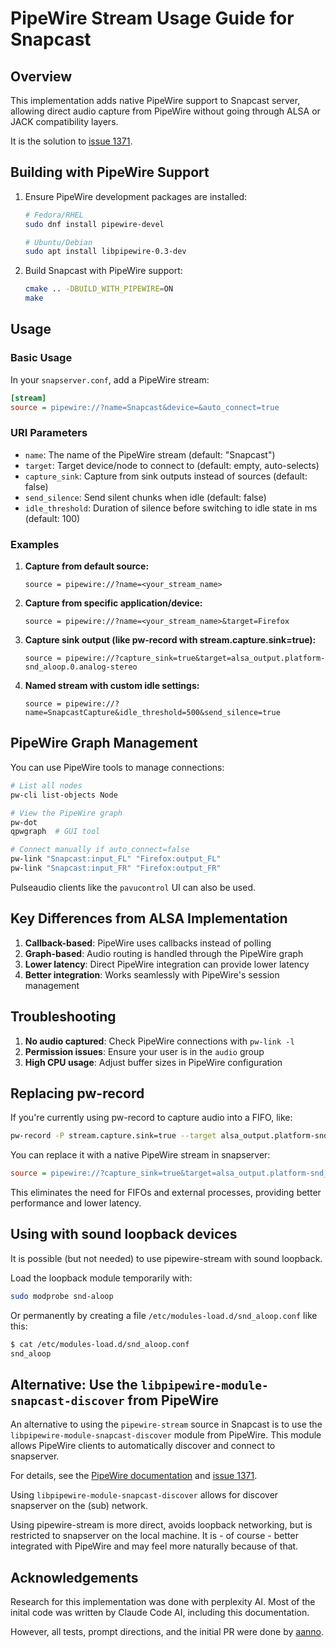 # PipeWire Stream Usage Guide for Snapcast

## Overview

This implementation adds native PipeWire support to Snapcast server, allowing direct audio capture from PipeWire without going through ALSA or JACK compatibility layers.

It is the solution to [issue 1371](https://github.com/badaix/snapcast/issues/1371).

## Building with PipeWire Support

1. Ensure PipeWire development packages are installed:
   ```bash
   # Fedora/RHEL
   sudo dnf install pipewire-devel
   
   # Ubuntu/Debian
   sudo apt install libpipewire-0.3-dev
   ```

2. Build Snapcast with PipeWire support:
   ```bash
   cmake .. -DBUILD_WITH_PIPEWIRE=ON
   make
   ```

## Usage

### Basic Usage

In your `snapserver.conf`, add a PipeWire stream:

```ini
[stream]
source = pipewire://?name=Snapcast&device=&auto_connect=true
```

### URI Parameters

- `name`: The name of the PipeWire stream (default: "Snapcast")
- `target`: Target device/node to connect to (default: empty, auto-selects)
- `capture_sink`: Capture from sink outputs instead of sources (default: false)
- `send_silence`: Send silent chunks when idle (default: false)
- `idle_threshold`: Duration of silence before switching to idle state in ms (default: 100)

### Examples

1. **Capture from default source:**
   ```
   source = pipewire://?name=<your_stream_name>
   ```

2. **Capture from specific application/device:**
   ```
   source = pipewire://?name=<your_stream_name>&target=Firefox
   ```

3. **Capture sink output (like pw-record with stream.capture.sink=true):**
   ```
   source = pipewire://?capture_sink=true&target=alsa_output.platform-snd_aloop.0.analog-stereo
   ```

4. **Named stream with custom idle settings:**
   ```
   source = pipewire://?name=SnapcastCapture&idle_threshold=500&send_silence=true
   ```

## PipeWire Graph Management

You can use PipeWire tools to manage connections:

```bash
# List all nodes
pw-cli list-objects Node

# View the PipeWire graph
pw-dot
qpwgraph  # GUI tool

# Connect manually if auto_connect=false
pw-link "Snapcast:input_FL" "Firefox:output_FL"
pw-link "Snapcast:input_FR" "Firefox:output_FR"
```

Pulseaudio clients like the `pavucontrol` UI can also be used.

## Key Differences from ALSA Implementation

1. **Callback-based**: PipeWire uses callbacks instead of polling
2. **Graph-based**: Audio routing is handled through the PipeWire graph
3. **Lower latency**: Direct PipeWire integration can provide lower latency
4. **Better integration**: Works seamlessly with PipeWire's session management

## Troubleshooting

1. **No audio captured**: Check PipeWire connections with `pw-link -l`
2. **Permission issues**: Ensure your user is in the `audio` group
3. **High CPU usage**: Adjust buffer sizes in PipeWire configuration

## Replacing pw-record

If you're currently using pw-record to capture audio into a FIFO, like:
```bash
pw-record -P stream.capture.sink=true --target alsa_output.platform-snd_aloop.0.analog-stereo - >/tmp/snapfifo
```

You can replace it with a native PipeWire stream in snapserver:
```ini
source = pipewire://?capture_sink=true&target=alsa_output.platform-snd_aloop.0.analog-stereo
```

This eliminates the need for FIFOs and external processes, providing better performance and lower latency.

## Using with sound loopback devices

It is possible (but not needed) to use pipewire-stream with sound loopback.

Load the loopback module temporarily with:

```bash
sudo modprobe snd-aloop
```

Or permanently by creating a file `/etc/modules-load.d/snd_aloop.conf` like this:

```bash
$ cat /etc/modules-load.d/snd_aloop.conf 
snd_aloop
```

## Alternative: Use the `libpipewire-module-snapcast-discover` from PipeWire

An alternative to using the `pipewire-stream` source in Snapcast is to use the `libpipewire-module-snapcast-discover` module from PipeWire. This module allows PipeWire clients to automatically discover and connect to snapserver.

For details, see the [PipeWire documentation](https://docs.pipewire.org/page_module_snapcast_discover.html)
and [issue 1371](https://github.com/badaix/snapcast/issues/1371).

Using `libpipewire-module-snapcast-discover` allows for discover snapserver on the (sub) network. 

Using pipewire-stream is more direct, avoids loopback networking, but is restricted to snapserver on the local machine. It is - of course - better integrated with PipeWire and may feel more naturally because of that.

## Acknowledgements

Research for this implementation was done with perplexity AI. Most of the inital code was written by Claude Code AI, including this documentation.

However, all tests, prompt directions, and the initial PR were done by [aanno](https://github.com/aanno).
